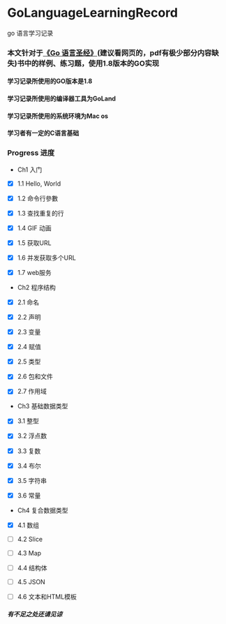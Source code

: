 # GoLanguageLearningRecord
go  语言学习记录

### 本文针对于[《Go 语言圣经》](https://books.studygolang.com/gopl-zh/index.html)(建议看网页的，pdf有极少部分内容缺失)书中的样例、练习题，使用1.8版本的GO实现

#### 学习记录所使用的GO版本是1.8
#### 学习记录所使用的编译器工具为GoLand
#### 学习记录所使用的系统环境为Mac os
#### 学习者有一定的C语言基础


### Progress 进度

- Ch1  入门

- [x] 1.1  Hello, World
- [x] 1.2  命令行參數
- [x] 1.3  查找重复的行
- [x] 1.4  GIF 动画
- [x] 1.5  获取URL
- [x] 1.6  并发获取多个URL
- [x] 1.7  web服务


- Ch2  程序结构

- [x] 2.1  命名
- [x] 2.2  声明
- [x] 2.3  变量
- [x] 2.4  赋值
- [x] 2.5  类型
- [x] 2.6  包和文件
- [x] 2.7  作用域


- Ch3  基础数据类型

- [x] 3.1  整型
- [x] 3.2  浮点数
- [x] 3.3  复数
- [x] 3.4  布尔
- [x] 3.5  字符串
- [x] 3.6  常量


- Ch4  复合数据类型

- [x] 4.1  数组
- [ ] 4.2  Slice
- [ ] 4.3  Map
- [ ] 4.4  结构体
- [ ] 4.5  JSON
- [ ] 4.6  文本和HTML模板




##### 有不足之处还请见谅
